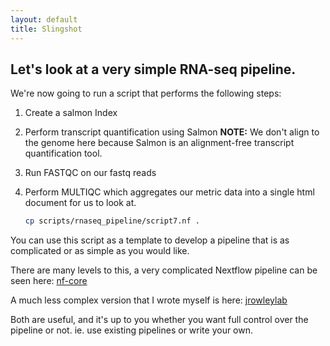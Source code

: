 ```yaml
---
layout: default
title: Slingshot
---
```


## Let's look at a very simple RNA-seq pipeline.

We're now going to run a script that performs the following steps:

1. Create a salmon Index
2. Perform transcript quantification using Salmon
    **NOTE:** We don't align to the genome here because Salmon is an alignment-free transcript quantification tool.
3. Run FASTQC on our fastq reads
4. Perform MULTIQC which aggregates our metric data into a single html document for us to look at.

    ```bash
    cp scripts/rnaseq_pipeline/script7.nf .
    ```

You can use this script as a template to develop a pipeline that is as complicated or as simple as you would like.

There are many levels to this, a very complicated Nextflow pipeline can be seen here: [nf-core](https://github.com/nf-core/chipseq)

A much less complex version that I wrote myself is here: [jrowleylab](https://github.com/JRowleyLab/chipseq-nf)

Both are useful, and it's up to you whether you want full control over the pipeline or not. ie. use existing pipelines or write your own.